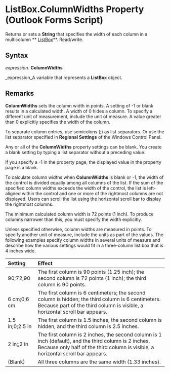 
# ListBox.ColumnWidths Property (Outlook Forms Script)

Returns or sets a  **String** that specifies the width of each column in a multicolumn ** [ListBox](f56ba480-f8fe-6d12-265e-3b0a9838af97.md)**. Read/write.


## Syntax

 _expression_. **ColumnWidths**

 _expression_A variable that represents a  **ListBox** object.


## Remarks

 **ColumnWidths** sets the column width in points. A setting of -1 or blank results in a calculated width. A width of 0 hides a column. To specify a different unit of measurement, include the unit of measure. A value greater than 0 explicitly specifies the width of the column.

To separate column entries, use semicolons (;) as list separators. Or use the list separator specified in  **Regional Settings** of the Windows Control Panel.

Any or all of the  **ColumnWidths** property settings can be blank. You create a blank setting by typing a list separator without a preceding value.

If you specify a -1 in the property page, the displayed value in the property page is a blank.

To calculate column widths when  **ColumnWidths** is blank or -1, the width of the control is divided equally among all columns of the list. If the sum of the specified column widths exceeds the width of the control, the list is left-aligned within the control and one or more of the rightmost columns are not displayed. Users can scroll the list using the horizontal scroll bar to display the rightmost columns.

The minimum calculated column width is 72 points (1 inch). To produce columns narrower than this, you must specify the width explicitly.

Unless specified otherwise, column widths are measured in points. To specify another unit of measure, include the units as part of the values. The following examples specify column widths in several units of measure and describe how the various settings would fit in a three-column list box that is 4 inches wide.



|**Setting**|**Effect**|
|:-----|:-----|
|90;72;90|The first column is 90 points (1.25 inch); the second column is 72 points (1 inch); the third column is 90 points.|
|6 cm;0;6 cm|The first column is 6 centimeters; the second column is hidden; the third column is 6 centimeters. Because part of the third column is visible, a horizontal scroll bar appears.|
|1.5 in;0;2.5 in|The first column is 1.5 inches, the second column is hidden, and the third column is 2.5 inches.|
|2 in;;2 in|The first column is 2 inches, the second column is 1 inch (default), and the third column is 2 inches. Because only half of the third column is visible, a horizontal scroll bar appears.|
|(Blank)|All three columns are the same width (1.33 inches).|
